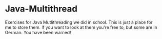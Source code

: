 # Java-Multithread
Exercises for Java Mutlithreading we did in school. This is just a place for me to store them. If you want to look at them you're free to, but some are in German. You have been warned!
